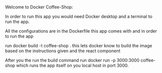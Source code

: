 Welcome to Docker Coffee-Shop:

In order to run this app you would need Docker desktop and a terminal to run the app.

All the configurations are in the Dockerfile this app comes with and in order to run the app

run docker build -t coffee-shop .
  this lets docker know to build the image based on the instructions given and the react component
  
After you the run the build command run
docker run -p 3000:3000 coffee-shop which runs the app itself on you local host in port 3000.
